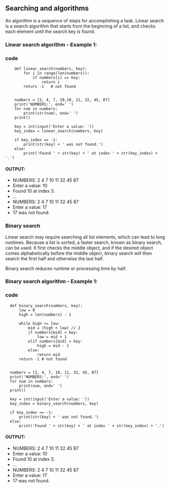 ## Searching and algorithms

An algorithm is a sequence of steps for accomplishing a task. 
Linear search is a search algorithm that starts from the beginning of a list, and checks each element until the search key is found.

### Linear search algorithm - Example 1:

### code
        def linear_search(numbers, key):
            for i in range(len(numbers)):
                if numbers[i] == key:
                    return i
            return -1   # not found


        numbers = [2, 4, 7, 10,10, 11, 32, 45, 87]
        print('NUMBERS:', end=' ')
        for num in numbers:
            print(str(num), end=' ')
        print()

        key = int(input('Enter a value: '))
        key_index = linear_search(numbers, key)

        if key_index == -1:
            print(str(key) + ' was not found.')
        else:
            print('Found ' + str(key) + ' at index ' + str(key_index) + '.')
#### OUTPUT:
- NUMBERS: 2 4 7 10 11 32 45 87 
- Enter a value: 10
- Found 10 at index 3.
- ...
- NUMBERS: 2 4 7 10 11 32 45 87 
- Enter a value: 17
- 17 was not found.
            
### Binary search 
Linear search may require searching all list elements, which can lead to long runtimes. Because a  list is sorted, a faster search, known as binary search, can be used. It first checks the middle object, and if the desired object comes alphabetically before the middle objecr, binary search will then search the first half and otherwise the last half.

Binary search reduces runtime or processing time by half. 

### Binary search algorithm - Example 1:

### code
      def binary_search(numbers, key):
          low = 0
          high = len(numbers) - 1

          while high >= low:
              mid = (high + low) // 2
              if numbers[mid] < key:
                  low = mid + 1
              elif numbers[mid] > key:
                  high = mid - 1
              else:
                  return mid
          return -1 # not found


      numbers = [2, 4, 7, 10, 11, 32, 45, 87]
      print('NUMBERS:', end=' ')
      for num in numbers:
          print(num, end=' ')
      print()

      key = int(input('Enter a value: '))
      key_index = binary_search(numbers, key)

      if key_index == -1:
          print(str(key) + ' was not found.')
      else:
          print('Found ' + str(key) + ' at index ' + str(key_index) + '.')
          
#### OUTPUT:
- NUMBERS: 2 4 7 10 11 32 45 87 
- Enter a value: 10
- Found 10 at index 3.
- ...
- NUMBERS: 2 4 7 10 11 32 45 87 
- Enter a value: 17
- 17 was not found.
